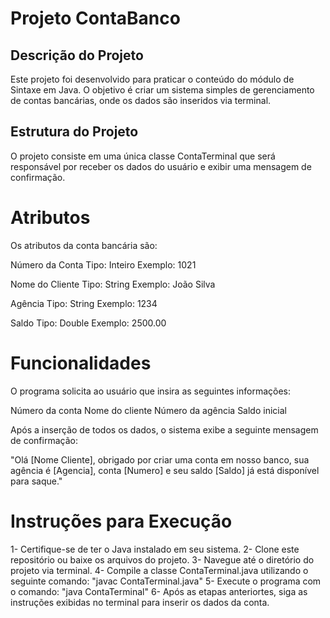 # Projeto ContaBanco

## Descrição do Projeto
Este projeto foi desenvolvido para praticar o conteúdo do módulo de Sintaxe em Java. O objetivo é criar um sistema simples de gerenciamento de contas bancárias, onde os dados são inseridos via terminal.

## Estrutura do Projeto
O projeto consiste em uma única classe ContaTerminal que será responsável por receber os dados do usuário e exibir uma mensagem de confirmação.

# Atributos
Os atributos da conta bancária são:

Número da Conta
Tipo: Inteiro
Exemplo: 1021

Nome do Cliente
Tipo: String
Exemplo: João Silva

Agência
Tipo: String
Exemplo: 1234

Saldo
Tipo: Double
Exemplo: 2500.00

# Funcionalidades

O programa solicita ao usuário que insira as seguintes informações:

Número da conta
Nome do cliente
Número da agência
Saldo inicial

Após a inserção de todos os dados, o sistema exibe a seguinte mensagem de confirmação:

"Olá [Nome Cliente], obrigado por criar uma conta em nosso banco, sua agência é [Agencia], conta [Numero] e seu saldo [Saldo] já está disponível para saque."


# Instruções para Execução

1- Certifique-se de ter o Java instalado em seu sistema.
2- Clone este repositório ou baixe os arquivos do projeto.
3- Navegue até o diretório do projeto via terminal.
4- Compile a classe ContaTerminal.java utilizando o seguinte comando: "javac ContaTerminal.java"
5- Execute o programa com o comando: "java ContaTerminal"
6- Após as etapas anteriortes, siga as instruções exibidas no terminal para inserir os dados da conta.